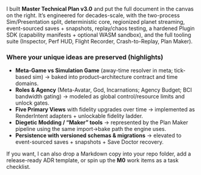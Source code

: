 I built **Master Technical Plan v3.0** and put the full document in the canvas on the right. It’s engineered for decades-scale, with the two-process Sim/Presentation split, deterministic core, regionized planet streaming, event-sourced saves + snapshots, replay/chaos testing, a hardened Plugin SDK (capability manifests + optional WASM sandbox), and the full tooling suite (Inspector, Perf HUD, Flight Recorder, Crash-to-Replay, Plan Maker).

### Where your unique ideas are preserved (highlights)

* **Meta-Game vs Simulation Game** (away-time resolver in meta; tick-based sim) → baked into product–architecture contract and time domains.&#x20;
* **Roles & Agency** (Meta-Avatar, God, Incarnations; Agency Budget; BCI bandwidth gating) → modeled as global control/resource limits and unlock gates.&#x20;
* **Five Primary Views** with fidelity upgrades over time → implemented as RenderIntent adapters + unlockable fidelity ladder.&#x20;
* **Diegetic Modding / “Maker” tools** → represented by the Plan Maker pipeline using the same import→bake path the engine uses.&#x20;
* **Persistence with versioned schemas & migrations** → elevated to event-sourced saves + snapshots + Save Doctor recovery.&#x20;

If you want, I can also drop a Markdown copy into your repo folder, add a release-ready ADR template, or spin up the **M0** work items as a task checklist.
